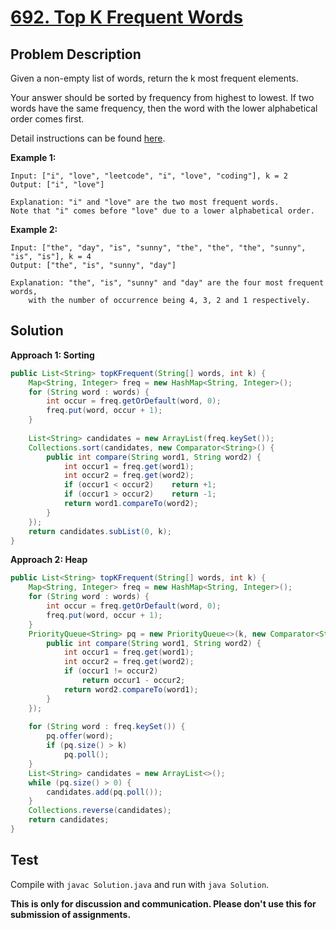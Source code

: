 # [692. Top K Frequent Words][title]

## Problem Description

Given a non-empty list of words, return the k most frequent elements.

Your answer should be sorted by frequency from highest to lowest. If two words have the same frequency, then the word with the lower alphabetical order comes first.

Detail instructions can be found [here][title].

**Example 1:**

```
Input: ["i", "love", "leetcode", "i", "love", "coding"], k = 2
Output: ["i", "love"]

Explanation: "i" and "love" are the two most frequent words.
Note that "i" comes before "love" due to a lower alphabetical order.
```

**Example 2:**

```
Input: ["the", "day", "is", "sunny", "the", "the", "the", "sunny", "is", "is"], k = 4
Output: ["the", "is", "sunny", "day"]

Explanation: "the", "is", "sunny" and "day" are the four most frequent words,
    with the number of occurrence being 4, 3, 2 and 1 respectively.
```

## Solution

**Approach 1: Sorting**

```java
public List<String> topKFrequent(String[] words, int k) {
    Map<String, Integer> freq = new HashMap<String, Integer>();
    for (String word : words) {
        int occur = freq.getOrDefault(word, 0);
        freq.put(word, occur + 1);
    }
    
    List<String> candidates = new ArrayList(freq.keySet());
    Collections.sort(candidates, new Comparator<String>() {
        public int compare(String word1, String word2) {
            int occur1 = freq.get(word1);
            int occur2 = freq.get(word2);
            if (occur1 < occur2)    return +1;
            if (occur1 > occur2)    return -1;
            return word1.compareTo(word2);
        }
    });
    return candidates.subList(0, k);
}
```

**Approach 2: Heap**

```java
public List<String> topKFrequent(String[] words, int k) {
    Map<String, Integer> freq = new HashMap<String, Integer>();
    for (String word : words) {
        int occur = freq.getOrDefault(word, 0);
        freq.put(word, occur + 1);
    }
    PriorityQueue<String> pq = new PriorityQueue<>(k, new Comparator<String>() {
        public int compare(String word1, String word2) {
            int occur1 = freq.get(word1);
            int occur2 = freq.get(word2);
            if (occur1 != occur2)
                return occur1 - occur2;
            return word2.compareTo(word1);
        }
    });
    
    for (String word : freq.keySet()) {
        pq.offer(word);
        if (pq.size() > k)
            pq.poll();
    }
    List<String> candidates = new ArrayList<>();
    while (pq.size() > 0) {
        candidates.add(pq.poll());
    }
    Collections.reverse(candidates);
    return candidates;
}
```

## Test

Compile with `javac Solution.java` and run with `java Solution`.

**This is only for discussion and communication. Please don't use this for submission of assignments.**

[title]: https://leetcode.com/problems/top-k-frequent-words/
